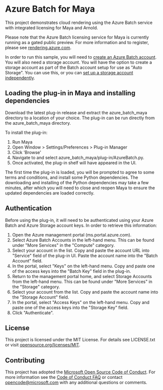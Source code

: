 # Azure Batch for Maya

This project demonstrates cloud rendering using the Azure Batch service with integrated licensing for Maya and Arnold.

Please note that the Azure Batch licensing service for Maya is currently running as a gated public preview.
For more information and to register, please see [rendering.azure.com](rendering.azure.com).

In order to run this sample, you will need to [create an Azure Batch account](https://docs.microsoft.com/azure/batch/batch-account-create-portal).
You will also need a storage account. You will have the option to create a storage account as part of the Batch account setup for use as "Auto Storage".
You can use this, or you can [set up a storage account independently](https://docs.microsoft.com/azure/storage/storage-create-storage-account).


## Loading the plug-in in Maya and installing dependencies

Download the latest plug-in release and extract the azure_batch_maya directory to a location of your choice.
The plug-in can be run directly from the azure_batch_maya directory.

To install the plug-in:

1. Run Maya
2. Open Window > Settings/Preferences > Plug-in Manager
3. Click 'Browse'
5. Navigate to and select azure_batch_maya/plug-in/AzureBatch.py.
6. Once activated, the plug-in shelf will have appeared in the UI.

The first time the plug-in is loaded, you will be prompted to agree to some terms and conditions, and install some Python dependencies.
The downloading and installing of the Python dependencies may take a few minutes, after which you will need to close and reopen Maya to
ensure the updated dependencies are loaded correctly.


## Authentication

Before using the plug-in, it will need to be authenticated using your Azure Batch and Azure Storage account keys.
In order to retrieve this information:

1. Open the Azure management portal (ms.portal.azure.com).
2. Select Azure Batch Accounts in the left-hand menu. This can be found under "More Services" in the "Compute" category.
3. Select your account in the list. Copy and paste the account URL into "Service" field of the plug-in UI. Paste the account name into the "Batch Account" field.
4. In the portal, select "Keys" on the left-hand menu. Copy and paste one of the access keys into the "Batch Key" field in the plug-in.
5. Return to the management portal home, and select Storage Accounts from the left-hand menu. This can be found under "More Services" in the "Storage" category.
6. Select your account from the list. Copy and paste the account name into the "Storage Account" field.
7. In the portal, select "Access Keys" on the left-hand menu. Copy and paste one of the access keys into the "Storage Key" field.
8. Click "Authenticate".


## License

This project is licensed under the MIT License.
For details see LICENSE.txt or visit [opensource.org/licenses/MIT](http://opensource.org/licenses/MIT).


## Contributing

This project has adopted the [Microsoft Open Source Code of Conduct](https://opensource.microsoft.com/codeofconduct/). 
For more information see the [Code of Conduct FAQ](https://opensource.microsoft.com/codeofconduct/faq/) or contact [opencode@microsoft.com](mailto:opencode@microsoft.com) 
with any additional questions or comments.